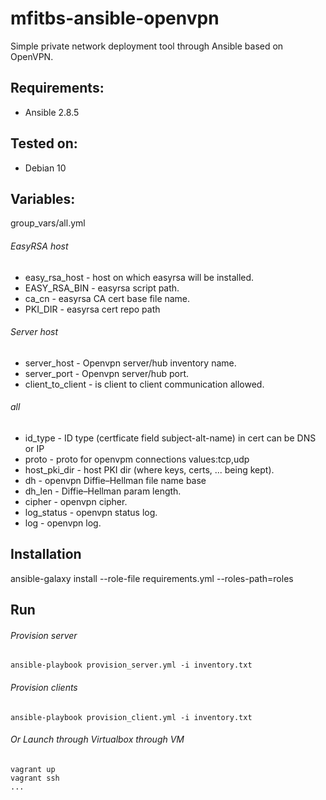 # mfitbs-ansible-openvpn

Simple private network deployment tool through Ansible based on OpenVPN.

## Requirements:
* Ansible 2.8.5


## Tested on:
* Debian 10


## Variables:

group_vars/all.yml

###### EasyRSA host
* easy_rsa_host - host on which easyrsa will be installed.
* EASY_RSA_BIN - easyrsa script path.
* ca_cn - easyrsa CA cert base file name.
* PKI_DIR - easyrsa cert repo path

###### Server host
* server_host - Openvpn server/hub inventory name.
* server_port - Openvpn server/hub port.
* client_to_client - is client to client communication allowed.

###### all
* id_type - ID type (certficate field subject-alt-name) in cert can be DNS or IP
* proto - proto for openvpm connections values:tcp,udp 
* host_pki_dir - host PKI dir (where keys, certs, ... being kept).
* dh - openvpn Diffie–Hellman file name base
* dh_len - Diffie–Hellman param length. 
* cipher - openvpn cipher.
* log_status - openvpn status log.
* log - openvpn log. 


## Installation

ansible-galaxy install --role-file requirements.yml --roles-path=roles

## Run

###### Provision server

    ansible-playbook provision_server.yml -i inventory.txt
    
###### Provision clients

    ansible-playbook provision_client.yml -i inventory.txt    
    
###### Or Launch through Virtualbox through VM
    vagrant up 
    vagrant ssh
    ...
